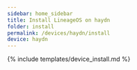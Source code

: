 ```yaml
---
sidebar: home_sidebar
title: Install LineageOS on haydn
folder: install
permalink: /devices/haydn/install
device: haydn
---
```

{% include templates/device_install.md %}
